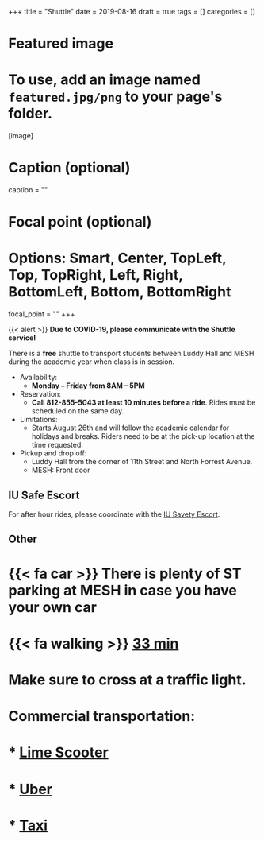 +++
title = "Shuttle"
date = 2019-08-16
draft = true
tags = []
categories = []

# Featured image
# To use, add an image named `featured.jpg/png` to your page's folder. 
[image]
  # Caption (optional)
  caption = ""

  # Focal point (optional)
  # Options: Smart, Center, TopLeft, Top, TopRight, Left, Right, BottomLeft, Bottom, BottomRight
  focal_point = ""
+++

{{< alert >}} **Due to COVID-19, please communicate with the Shuttle service!**


There is a **free** shuttle to transport students between Luddy Hall and
MESH during the academic year when class is in session.

* Availability: 
  * **Monday – Friday from 8AM – 5PM** 
* Reservation: 
  * **Call 812-855-5043 at least 10 minutes before a ride**. 
  Rides must be scheduled on the same day.
* Limitations: 
  * Starts August 26th and will follow the academic calendar
    for holidays and breaks. Riders need to be at the pick-up location at
    the time requested.
* Pickup and drop off: 
  * Luddy Hall from the corner of
    11th Street and North Forrest Avenue.
  * MESH: Front door
  
## IU Safe Escort

For after hour rides, please coordinate with the 
[IU Savety Escort](https://safety.indiana.edu/).

## Other 


# {{< fa car >}} There is plenty of ST parking at MESH in case you have your own car

# {{< fa walking >}} [ 33 min]("https://www.google.com/maps/dir/Luddy+Hall-School+of+Informatics,+Computing,+and+Engineering,+North+Woodlawn+Avenue,+Bloomington,+IN/Integrated+Science+and+Accelerator+Technology+Hall+(ISAT),+2425+N+Milo+B+Sampson+Ln,+Bloomington,+IN+47408/@39.1819392,-86.5302594,15z/data=!4m19!4m18!1m10!1m1!1s0x886c66c6e3fb15f3:0x5ff3f26dda5a28a!2m2!1d-86.522974!2d39.172971!3m4!1m2!1d-86.519682!2d39.1859174!3s0x886c66b554060fd9:0x3a5779252a782628!1m5!1m1!1s0x886c613437918d4b:0x17d28e7c953b9d48!2m2!1d-86.5229357!2d39.1898917!3e2")
#  Make sure to cross at a traffic light.
  
# Commercial transportation:

# * [Lime Scooter](https://www.li.me/)
# * [Uber](https://www.uber.com/us/en/ride/)
# * [Taxi](https://www.google.com/search?q=taxi+bloomington+in&rlz=1C5CHFA_enUS829US829&oq=taxi+bloomington+in)

